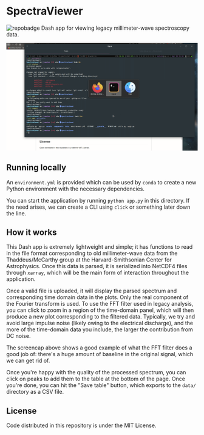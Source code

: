 # SpectraViewer

![repobadge](https://img.shields.io/github/license/laserkelvin/spectraviewer)
Dash app for viewing legacy millimeter-wave spectroscopy data.

![](demo.gif)

## Running locally

An `environment.yml` is provided which can be used by `conda` to create a new
Python environment with the necessary dependencies.

You can start the application by running `python app.py` in this directory.
If the need arises, we can create a CLI using `click` or something later down the
line.

## How it works

This Dash app is extremely lightweight and simple; it has functions to read in
the file format corresponding to old millimeter-wave data from the Thaddeus/McCarthy
group at the Harvard-Smithsonian Center for Astrophysics. Once this data is parsed,
it is serialized into NetCDF4 files through `xarray`, which will be the main form
of interaction throughout the application.

Once a valid file is uploaded, it will display the parsed spectrum and corresponding
time domain data in the plots. Only the real component of the Fourier transform is
used. To use the FFT filter used in legacy analysis, you can click to zoom in a region
of the time-domain panel, which will then produce a new plot corresponding to the
filtered data. Typically, we try and avoid large impulse noise (likely owing to the
electrical discharge), and the more of the time-domain data you include, the larger
the contribution from DC noise.

The screencap above shows a good example of what the FFT filter does a good job of:
there's a huge amount of baseline in the original signal, which we can get rid of.

Once you're happy with the quality of the processed spectrum, you can click on peaks
to add them to the table at the bottom of the page. Once you're done, you can hit
the "Save table" button, which exports to the `data/` directory as a CSV file.

## License

Code distributed in this repository is under the MIT License.
